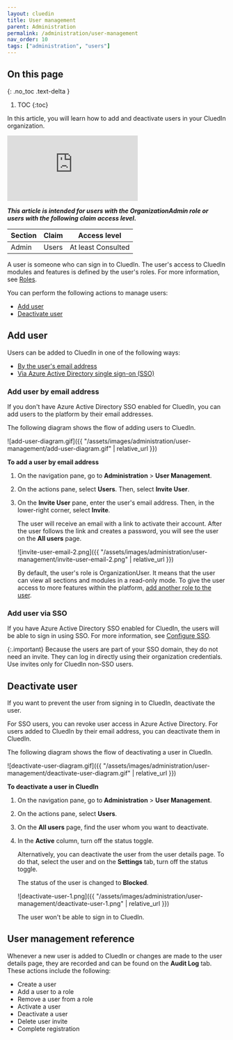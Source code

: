 ```yaml
---
layout: cluedin
title: User management
parent: Administration
permalink: /administration/user-management
nav_order: 10
tags: ["administration", "users"]
---
```

## On this page
{: .no_toc .text-delta }
1. TOC
{:toc}

In this article, you will learn how to add and deactivate users in your CluedIn organization.

<div class="videoFrame">
<iframe src="https://player.vimeo.com/video/936290630?badge=0&amp;autopause=0&amp;player_id=0&amp;app_id=58479" frameborder="0" allow="autoplay; fullscreen; picture-in-picture;" title="How to add a user"></iframe>
</div>

**_This article is intended for users with the OrganizationAdmin role or users with the following claim access level._**

| Section | Claim | Access level |
|--|--|--|
| Admin | Users | At least Consulted |

A user is someone who can sign in to CluedIn. The user's access to CluedIn modules and features is defined by the user's roles. For more information, see [Roles](/administration/roles).

You can perform the following actions to manage users:

- [Add user](#add-user-by-email-address)
- [Deactivate user](#deactivate-user)

## Add user

Users can be added to CluedIn in one of the following ways:

- [By the user's email address](#add-user-by-email-address)
- [Via Azure Active Directory single sign-on (SSO)](#add-user-via-sso)

### Add user by email address

If you don't have Azure Active Directory SSO enabled for CluedIn, you can add users to the platform by their email addresses.

The following diagram shows the flow of adding users to CluedIn.

![add-user-diagram.gif]({{ "/assets/images/administration/user-management/add-user-diagram.gif" | relative_url }})

**To add a user by email address**

1. On the navigation pane, go to **Administration** > **User Management**.

1. On the actions pane, select **Users**. Then, select **Invite User**.

1. On the **Invite User** pane, enter the user's email address. Then, in the lower-right corner, select **Invite**.

    The user will receive an email with a link to activate their account. After the user follows the link and creates a password, you will see the user on the **All users** page.

    ![invite-user-email-2.png]({{ "/assets/images/administration/user-management/invite-user-email-2.png" | relative_url }})

    By default, the user's role is OrganizationUser. It means that the user can view all sections and modules in a read-only mode. To give the user access to more features within the platform, [add another role to the user](/administration/roles/assign-roles).

### Add user via SSO

If you have Azure Active Directory SSO enabled for CluedIn, the users will be able to sign in using SSO. For more information, see [Configure SSO](/deployment/infra-how-tos/configure-sso).

{:.important}
Because the users are part of your SSO domain, they do not need an invite. They can log in directly using their organization credentials. Use invites only for CluedIn non-SSO users.

## Deactivate user

If you want to prevent the user from signing in to CluedIn, deactivate the user.

For SSO users, you can revoke user access in Azure Active Directory. For users added to CluedIn by their email address, you can deactivate them in CluedIn.

The following diagram shows the flow of deactivating a user in CluedIn.

![deactivate-user-diagram.gif]({{ "/assets/images/administration/user-management/deactivate-user-diagram.gif" | relative_url }})

**To deactivate a user in CluedIn**

1. On the navigation pane, go to **Administration** > **User Management**.

1. On the actions pane, select **Users**. 

1. On the **All users** page, find the user whom you want to deactivate.

1. In the **Active** column, turn off the status toggle.

    Alternatively, you can deactivate the user from the user details page. To do that, select the user and on the **Settings** tab, turn off the status toggle.

    The status of the user is changed to **Blocked**.

    ![deactivate-user-1.png]({{ "/assets/images/administration/user-management/deactivate-user-1.png" | relative_url }})

    The user won't be able to sign in to CluedIn.

## User management reference

Whenever a new user is added to CluedIn or changes are made to the user details page, they are recorded and can be found on the **Audit Log** tab. These actions include the following:

- Create a user
- Add a user to a role
- Remove a user from a role
- Activate a user
- Deactivate a user
- Delete user invite
- Complete registration